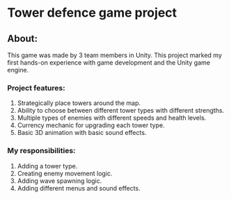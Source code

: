 # Tower defence game project

## About:
This game was made by 3 team members in Unity. This project marked my first hands-on experience with game development and the Unity game engine.

### Project features:
1. Strategically place towers around the map.
2. Ability to choose between different tower types with different strengths.
3. Multiple types of enemies with different speeds and health levels.
4. Currency mechanic for upgrading each tower type.
5. Basic 3D animation with basic sound effects.

### My responsibilities:
1. Adding a tower type.
2. Creating enemy movement logic.
3. Adding wave spawning logic.
4. Adding different menus and sound effects.

